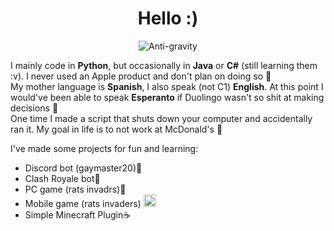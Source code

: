 <h1 align="center">Hello :)</h1>

<div align="center">
  <img src="https://imgs.xkcd.com/comics/python.png" alt="Anti-gravity">
</div>

I mainly code in **Python**, but occasionally in **Java** or **C#** (still learning them :v). I never used an Apple product and don't plan on doing so 🍎 <br>
My mother language is **Spanish**, I also speak (not C1) **English**. At this point I would've been able to speak **Esperanto** if Duolingo wasn't so shit at making decisions 🦉 <br>
One time I made a script that shuts down your computer and accidentally ran it. My goal in life is to not work at McDonald's 🍟

I've made some projects for fun and learning:
* Discord bot (gaymaster20)🐍
* Clash Royale bot🐍
* PC game (rats invadrs)🐍
* Mobile game (rats invaders)  <img src="https://cdn3.emoji.gg/emojis/7106-csharp.png" width="20px" height="20px" alt="CSharp"></a>
* Simple Minecraft Plugin☕

